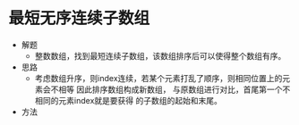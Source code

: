 # 最短无序连续子数组
- 解题
    - 整数数组，找到最短连续子数组，该数组排序后可以使得整个数组有序。
- 思路
    - 考虑数组升序，则index连续，若某个元素打乱了顺序，则相同位置上的元素会不相等
    因此排序数组构成新数组， 与原数组进行对比，首尾第一个不相同的元素index就是要获得
    的子数组的起始和末尾。
- 方法